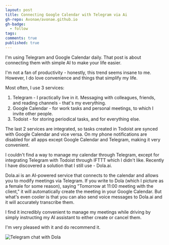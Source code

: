```yaml
---
layout: post
title: Connecting Google Calendar with Telegram via Ai
gh-repo: Avonae/avonae.github.io
gh-badge:
  - follow
tags:
comments: true
published: true
---
```

I'm using Telegram and Google Calendar daily. That post is about connecting them with simple AI to make your life easier.

I'm not a fan of productivity - honestly, this trend seems insane to me. However, I do love convenience and things that simplify my life.

Most often, I use 3 services:

1. Telegram - I practically live in it. Messaging with colleagues, friends, and reading channels - that's my everything.
2. Google Calendar - for work tasks and personal meetings, to which I invite other people.
3. Todoist - for storing periodical tasks, and for everything else.

The last 2 services are integrated, so tasks created in Todoist are synced with Google Calendar and vice versa. On my phone notifications are disabled for all apps except Google Calendar and Telegram, making it very convenient.

I couldn't find a way to manage my calendar through Telegram, except for integrating Telegram with Todoist through IFTTT which I didn't like. Recently I have discovered a solution that I still use - Dola.ai.

Dola.ai is an AI-powered service that connects to the calendar and allows you to modify meetings via Telegram. If you write to Dola (which I picture as a female for some reason), saying "Tomorrow at 11:00 meeting with the client," it will automatically create the meeting in your Google Calendar. But what's even cooler is that you can also send voice messages to Dola.ai and it will accurately transcribe them.

I find it incredibly convenient to manage my meetings while driving by simply instructing my AI assistant to either create or cancel them.

I'm very pleased with it and do recommend it.

![Telegram chat with Dola](https://github.com/Avonae/Blog3/assets/127596994/0feef427-7601-4bc3-ba7a-7c3e8f41ff98)
